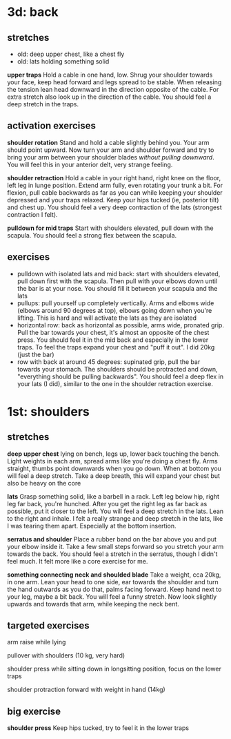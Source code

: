 # 3d: back

## stretches

 - old: deep upper chest, like a chest fly
 - old: lats holding something solid

**upper traps**
Hold a cable in one hand, low. Shrug your shoulder towards your face, keep head forward and legs spread to be stable. When releasing the tension lean head downward in the direction opposite of the cable. For extra stretch also look up in the direction of the cable. You should feel a deep stretch in the traps.

## activation exercises

**shoulder rotation**
Stand and hold a cable slightly behind you. Your arm should point upward. Now turn your arm and shoulder forward and try to bring your arm between your shoulder blades _without pulling downward_. You will feel this in your anterior delt, very strange feeling.

**shoulder retraction**
Hold a cable in your right hand, right knee on the floor, left leg in lunge position. Extend arm fully, even rotating your trunk a bit. For flexion, pull cable backwards as far as you can while keeping your shoulder depressed and your traps relaxed. Keep your hips tucked (ie, posterior tilt) and chest up. You should feel a very deep contraction of the lats (strongest contraction I felt).

**pulldown for mid traps**
Start with shoulders elevated, pull down with the scapula. You should feel a strong flex between the scapula.

## exercises

 - pulldown with isolated lats and mid back: start with shoulders elevated, pull down first with the scapula. Then pull with your elbows down until the bar is at your nose. You should fill it between your scapula and the lats
 - pullups: pull yourself up completely vertically. Arms and elbows wide (elbows around 90 degrees at top), elbows going down when you're lifting. This is hard and will activate the lats as they are isolated
 - horizontal row: back as horizontal as possible, arms wide, pronated grip. Pull the bar towards your chest, it's almost an opposite of the chest press. You should feel it in the mid back and especially in the lower traps. To feel the traps expand your chest and "puff it out". I did 20kg (just the bar)
 - row with back at around 45 degrees: supinated grip, pull the bar towards your stomach. The shoulders should be protracted and down, "everything should be pulling backwards". You should feel a deep flex in your lats (I did), similar to the one in the shoulder retraction exercise.

# 1st: shoulders

## stretches
**deep upper chest**
lying on bench, legs up, lower back touching the bench. Light weights in each arm, spread arms like you're doing a chest fly. Arms straight, thumbs point downwards when you go down. When at bottom you will feel a deep stretch. Take a deep breath, this will expand your chest but also be heavy on the core

**lats**
Grasp something solid, like a barbell in a rack. Left leg below hip, right leg far back, you're hunched. After you get the right leg as far back as possible, put it closer to the left. You will feel a deep stretch in the lats. Lean to the right and inhale. I felt a really strange and deep stretch in the lats, like I was tearing them apart. Especially at the bottom insertion.

**serratus and shoulder**
Place a rubber band on the bar above you and put your elbow inside it. Take a few small steps forward so you stretch your arm towards the back. You should feel a stretch in the serratus, though I didn't feel much. It felt more like a core exercise for me.

**something connecting neck and shoulded blade**
Take a weight, cca 20kg, in one arm. Lean your head to one side, ear towards the shoulder and turn the hand outwards as you do that, palms facing forward. Keep hand next to your leg, maybe a bit back. You will feel a funny stretch. Now look slightly upwards and towards that arm, while keeping the neck bent.

## targeted exercises
arm raise while lying

pullover with shoulders (10 kg, very hard)

shoulder press while sitting down in longsitting position, focus on the lower traps

shoulder protraction forward with weight in hand (14kg)

## big exercise
**shoulder press**
Keep hips tucked, try to feel it in the lower traps